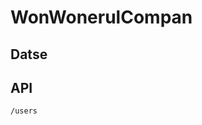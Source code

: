 # WonWonerulCompan

## Datse



## API
    /users



<!--stackedit_data:
eyJoaXN0b3J5IjpbNzY2NzUwNzUxLDE2MjU5MTM4NzQsMTA5MT
cxNDg0NCwxMTUxOTEwMDQ1LC0yNDg0NjgyMTMsMjcwNjI2NjY4
LC0xMzI4NTMwMjQ3LDY3MDE0MTk1MywtOTk1ODI4NTU3LC01OD
MwNjIyMDgsLTg2NjU4NDc2Nyw5NjIzOTE4NDMsMTM3MzI4Nzcy
OSwxMTM1NzA3ODI3LC0xNjI5ODUwNTY3LDgwNjg1MzE3NF19
-->